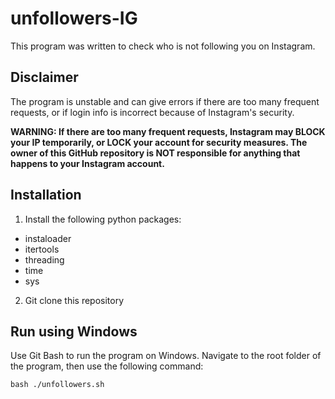 # unfollowers-IG

This program was written to check who is not following you on Instagram.
## Disclaimer

The program is unstable and can give errors if there are too many frequent requests, or if login info is incorrect because of Instagram's security.

**WARNING: If there are too many frequent requests, Instagram may BLOCK your IP temporarily, or LOCK your account for security measures. The owner of this GitHub repository is NOT responsible for anything that happens to your Instagram account.**

## Installation

1. Install the following python packages:

  - instaloader
  - itertools
  - threading
  - time
  - sys

2. Git clone this repository


## Run using Windows

Use Git Bash to run the program on Windows. Navigate to the root folder of the program, then use the following command:

`bash ./unfollowers.sh`


